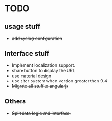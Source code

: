 # TODO

## usage stuff

- ~~add syslog configuration~~

## Interface stuff

- Implement localization support. 
- share button to display the URL
- use material design
- ~~use alter system when version greater than 9.4~~
- ~~Migrate all stuff to angularjs~~

## Others

- ~~Split data logic and interface.~~